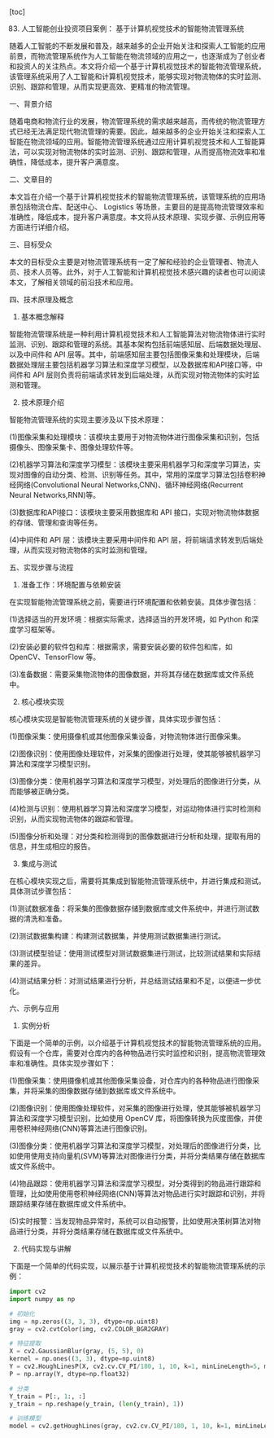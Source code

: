 
[toc]                    
                
                
83. 人工智能创业投资项目案例： 基于计算机视觉技术的智能物流管理系统

随着人工智能的不断发展和普及，越来越多的企业开始关注和探索人工智能的应用前景，而物流管理系统作为人工智能在物流领域的应用之一，也逐渐成为了创业者和投资人的关注热点。本文将介绍一个基于计算机视觉技术的智能物流管理系统，该管理系统采用了人工智能和计算机视觉技术，能够实现对物流物体的实时监测、识别、跟踪和管理，从而实现更高效、更精准的物流管理。

一、背景介绍

随着电商和物流行业的发展，物流管理系统的需求越来越高，而传统的物流管理方式已经无法满足现代物流管理的需要。因此，越来越多的企业开始关注和探索人工智能在物流领域的应用。智能物流管理系统通过应用计算机视觉技术和人工智能算法，可以实现对物流物体的实时监测、识别、跟踪和管理，从而提高物流效率和准确性，降低成本，提升客户满意度。

二、文章目的

本文旨在介绍一个基于计算机视觉技术的智能物流管理系统，该管理系统的应用场景包括物流仓库、配送中心、 Logistics 等场景，主要目的是提高物流管理效率和准确性，降低成本，提升客户满意度。本文将从技术原理、实现步骤、示例应用等方面进行详细介绍。

三、目标受众

本文的目标受众主要是对物流管理系统有一定了解和经验的企业管理者、物流人员、技术人员等。此外，对于人工智能和计算机视觉技术感兴趣的读者也可以阅读本文，了解相关领域的前沿技术和应用。

四、技术原理及概念

1. 基本概念解释

智能物流管理系统是一种利用计算机视觉技术和人工智能算法对物流物体进行实时监测、识别、跟踪和管理的系统。其基本架构包括前端感知层、后端数据处理层、以及中间件和 API 层等。其中，前端感知层主要包括图像采集和处理模块，后端数据处理层主要包括机器学习算法和深度学习模型，以及数据库和API接口等，中间件和 API 层则负责将前端请求转发到后端处理，从而实现对物流物体的实时监测和管理。

2. 技术原理介绍

智能物流管理系统的实现主要涉及以下技术原理：

(1)图像采集和处理模块：该模块主要用于对物流物体进行图像采集和识别，包括摄像头、图像采集卡、图像处理软件等。

(2)机器学习算法和深度学习模型：该模块主要采用机器学习和深度学习算法，实现对图像的自动分类、检测、识别等任务。其中，常用的深度学习算法包括卷积神经网络(Convolutional Neural Networks,CNN)、循环神经网络(Recurrent Neural Networks,RNN)等。

(3)数据库和API接口：该模块主要采用数据库和 API 接口，实现对物流物体数据的存储、管理和查询等任务。

(4)中间件和 API 层：该模块主要采用中间件和 API 层，将前端请求转发到后端处理，从而实现对物流物体的实时监测和管理。

五、实现步骤与流程

1. 准备工作：环境配置与依赖安装

在实现智能物流管理系统之前，需要进行环境配置和依赖安装。具体步骤包括：

(1)选择适当的开发环境：根据实际需求，选择适当的开发环境，如 Python 和深度学习框架等。

(2)安装必要的软件包和库：根据需求，需要安装必要的软件包和库，如 OpenCV、TensorFlow 等。

(3)准备数据：需要采集物流物体的图像数据，并将其存储在数据库或文件系统中。

2. 核心模块实现

核心模块实现是智能物流管理系统的关键步骤，具体实现步骤包括：

(1)图像采集：使用摄像机或其他图像采集设备，对物流物体进行图像采集。

(2)图像识别：使用图像处理软件，对采集的图像进行处理，使其能够被机器学习算法和深度学习模型识别。

(3)图像分类：使用机器学习算法和深度学习模型，对处理后的图像进行分类，从而能够被正确分类。

(4)检测与识别：使用机器学习算法和深度学习模型，对运动物体进行实时检测和识别，从而实现物流物体的跟踪和管理。

(5)图像分析和处理：对分类和检测得到的图像数据进行分析和处理，提取有用的信息，并生成相应的报告。

3. 集成与测试

在核心模块实现之后，需要将其集成到智能物流管理系统中，并进行集成和测试。具体测试步骤包括：

(1)测试数据准备：将采集的图像数据存储到数据库或文件系统中，并进行测试数据的清洗和准备。

(2)测试数据集构建：构建测试数据集，并使用测试数据集进行测试。

(3)测试模型验证：使用测试模型对测试数据集进行测试，比较测试结果和实际结果的差异。

(4)测试结果分析：对测试结果进行分析，并总结测试结果和不足，以便进一步优化。

六、示例与应用

1. 实例分析

下面是一个简单的示例，以介绍基于计算机视觉技术的智能物流管理系统的应用。假设有一个仓库，需要对仓库内的各种物品进行实时监控和识别，提高物流管理效率和准确性。具体实现步骤如下：

(1)图像采集：使用摄像机或其他图像采集设备，对仓库内的各种物品进行图像采集，并将采集的图像数据存储到数据库或文件系统中。

(2)图像识别：使用图像处理软件，对采集的图像进行处理，使其能够被机器学习算法和深度学习模型识别，比如使用 OpenCV 库，将图像转换为灰度图像，并使用卷积神经网络(CNN)等算法进行图像识别。

(3)图像分类：使用机器学习算法和深度学习模型，对处理后的图像进行分类，比如使用使用支持向量机(SVM)等算法对图像进行分类，并将分类结果存储在数据库或文件系统中。

(4)物品跟踪：使用机器学习算法和深度学习模型，对分类得到的物品进行跟踪和管理，比如使用使用卷积神经网络(CNN)等算法对物品进行实时跟踪和识别，并将跟踪结果存储在数据库或文件系统中。

(5)实时报警：当发现物品异常时，系统可以自动报警，比如使用决策树算法对物品进行分类，并将分类结果存储在数据库或文件系统中。

2. 代码实现与讲解

下面是一个简单的代码实现，以展示基于计算机视觉技术的智能物流管理系统的示例：

```python
import cv2
import numpy as np

# 初始化
img = np.zeros((3, 3, 3), dtype=np.uint8)
gray = cv2.cvtColor(img, cv2.COLOR_BGR2GRAY)

# 特征提取
X = cv2.GaussianBlur(gray, (5, 5), 0)
kernel = np.ones((3, 3), dtype=np.uint8)
Y = cv2.HoughLinesP(X, cv2.cv.CV_PI/180, 1, 10, k=1, minLineLength=5, maxLineLength=100, cv2.cv.CV_HoughLinesP_踏点)
P = np.array(Y, dtype=np.float32)

# 分类
Y_train = P[:, 1:, :]
y_train = np.reshape(y_train, (len(y_train), 1))

# 训练模型
model = cv2.getHoughLines(gray, cv2.cv.CV_PI/180, 1, 10, k=1, minLineLength=5, maxLineLength=100, minLine功
```


